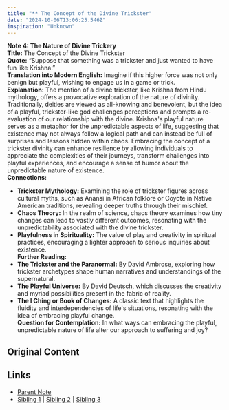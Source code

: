 ```yaml
---
title: "** The Concept of the Divine Trickster"
date: "2024-10-06T13:06:25.546Z"
inspiration: "Unknown"
---
```


 

**Note 4: The Nature of Divine Trickery**  
**Title:** The Concept of the Divine Trickster  
**Quote:** “Suppose that something was a trickster and just wanted to have fun like Krishna.”  
**Translation into Modern English:** Imagine if this higher force was not only benign but playful, wishing to engage us in a game or trick.  
**Explanation:** The mention of a divine trickster, like Krishna from Hindu mythology, offers a provocative exploration of the nature of divinity. Traditionally, deities are viewed as all-knowing and benevolent, but the idea of a playful, trickster-like god challenges perceptions and prompts a re-evaluation of our relationship with the divine. Krishna's playful nature serves as a metaphor for the unpredictable aspects of life, suggesting that existence may not always follow a logical path and can instead be full of surprises and lessons hidden within chaos. Embracing the concept of a trickster divinity can enhance resilience by allowing individuals to appreciate the complexities of their journeys, transform challenges into playful experiences, and encourage a sense of humor about the unpredictable nature of existence.  
**Connections:**  
- **Trickster Mythology:** Examining the role of trickster figures across cultural myths, such as Anansi in African folklore or Coyote in Native American traditions, revealing deeper truths through their mischief.  
- **Chaos Theory:** In the realm of science, chaos theory examines how tiny changes can lead to vastly different outcomes, resonating with the unpredictability associated with the divine trickster.  
- **Playfulness in Spirituality:** The value of play and creativity in spiritual practices, encouraging a lighter approach to serious inquiries about existence.  
**Further Reading:**  
- **The Trickster and the Paranormal:** By David Ambrose, exploring how trickster archetypes shape human narratives and understandings of the supernatural.  
- **The Playful Universe:** By David Deutsch, which discusses the creativity and myriad possibilities present in the fabric of reality.  
- **The I Ching or Book of Changes:** A classic text that highlights the fluidity and interdependencies of life's situations, resonating with the idea of embracing playful change.  
**Question for Contemplation:** In what ways can embracing the playful, unpredictable nature of life alter our approach to suffering and joy?  



## Original Content



## Links

- [Parent Note](/parent-note.md)
- [Sibling 1](/zettel1.md) | [Sibling 2](/zettel2.md) | [Sibling 3](/zettel3.md)
